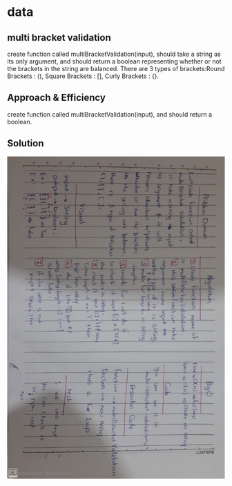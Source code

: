 # data
## multi bracket validation
create function called multiBracketValidation(input), should take a string as its only argument, and should return a boolean representing whether or not the brackets in the string are balanced. There are 3 types of brackets:Round Brackets : (), Square Brackets : [], Curly Brackets : {}.

## Approach & Efficiency
create function called multiBracketValidation(input), and should return a boolean.


## Solution
![Solution](/assets/multi.jpeg)